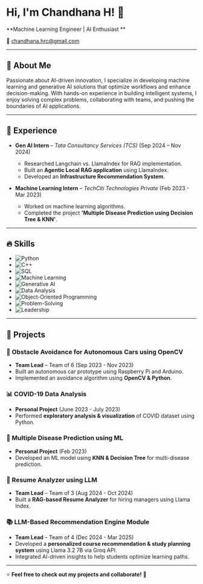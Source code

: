 # Hi, I'm Chandhana H! 👋

**Machine Learning Engineer | AI Enthusiast **
 
📧 chandhana.hrc@gmail.com  

---

## 🚀 About Me

Passionate about AI-driven innovation, I specialize in developing machine learning and generative AI solutions that optimize workflows and enhance decision-making. With hands-on experience in building intelligent systems, I enjoy solving complex problems, collaborating with teams, and pushing the boundaries of AI applications.

---

## 💼 Experience

- **Gen AI Intern** – *Tata Consultancy Services (TCS)* (Sep 2024 – Nov 2024)  
  - Researched Langchain vs. LlamaIndex for RAG implementation.  
  - Built an **Agentic Local RAG application** using LlamaIndex.  
  - Developed an **Infrastructure Recommendation System**.

- **Machine Learning Intern** – *TechCiti Technologies Private* (Feb 2023 - Mar 2023)  
  - Worked on machine learning algorithms.  
  - Completed the project **'Multiple Disease Prediction using Decision Tree & KNN'**.

---

## 🔥 Skills

- ![Python](https://img.shields.io/badge/Python-3776AB?style=for-the-badge&logo=python&logoColor=white)  
- ![C++](https://img.shields.io/badge/C++-00599C?style=for-the-badge&logo=c%2B%2B&logoColor=white)  
- ![SQL](https://img.shields.io/badge/SQL-4479A1?style=for-the-badge&logo=mysql&logoColor=white)  
- ![Machine Learning](https://img.shields.io/badge/Machine%20Learning-FE7A16?style=for-the-badge&logo=scikit-learn&logoColor=white)  
- ![Generative AI](https://img.shields.io/badge/Generative%20AI-FF6F00?style=for-the-badge&logo=openai&logoColor=white)  
- ![Data Analysis](https://img.shields.io/badge/Data%20Analysis-009688?style=for-the-badge&logo=pandas&logoColor=white)  
- ![Object-Oriented Programming](https://img.shields.io/badge/OOP-8A2BE2?style=for-the-badge&logo=csharp&logoColor=white)  
- ![Problem-Solving](https://img.shields.io/badge/Problem%20Solving-00C853?style=for-the-badge&logo=thinkpad&logoColor=white)  
- ![Leadership](https://img.shields.io/badge/Leadership-FF4081?style=for-the-badge&logo=teamspeak&logoColor=white)  

---

## 📌 Projects

### 🚗 Obstacle Avoidance for Autonomous Cars using OpenCV
- **Team Lead** – Team of 6 (Sep 2023 - Nov 2023)  
- Built an autonomous car prototype using Raspberry Pi and Arduino.  
- Implemented an avoidance algorithm using **OpenCV & Python**.

### 📊 COVID-19 Data Analysis
- **Personal Project** (June 2023 - July 2023)  
- Performed **exploratory analysis & visualization** of COVID dataset using Python.

### 🏥 Multiple Disease Prediction using ML
- **Personal Project** (Feb 2023)  
- Developed an ML model using **KNN & Decision Tree** for multi-disease prediction.

### 🤖 Resume Analyzer using LLM
- **Team Lead** – Team of 3 (Aug 2024 - Oct 2024)  
- Built a **RAG-based Resume Analyzer** for hiring managers using Llama Index.

### 📚 LLM-Based Recommendation Engine Module
- **Team Lead** – Team of 4 (Dec 2024 - Mar 2025)  
- Developed a **personalized course recommendation & study planning system** using Llama 3.2 7B via Groq API.  
- Integrated AI-driven insights to help students optimize learning paths.

---

⭐ **Feel free to check out my projects and collaborate!** 🚀
